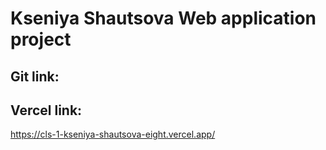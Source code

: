 # Kseniya Shautsova Web application project

## Git link:



## Vercel link:

https://cls-1-kseniya-shautsova-eight.vercel.app/
